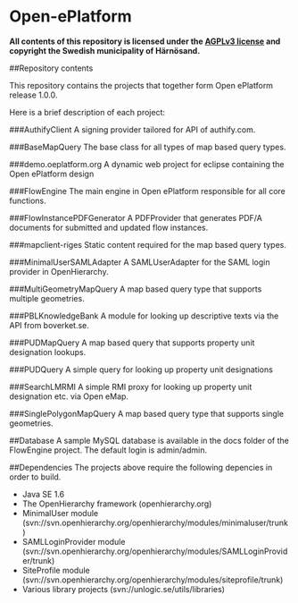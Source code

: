 Open-ePlatform
==============

**All contents of this repository is licensed under the [AGPLv3 license](http://www.gnu.org/licenses/agpl-3.0.txt) and copyright the Swedish municipality of Härnösand.**

##Repository contents

This repository contains the projects that together form Open ePlatform release 1.0.0.

Here is a brief description of each project:

###AuthifyClient
A signing provider tailored for API of authify.com.

###BaseMapQuery
The base class for all types of map based query types.

###demo.oeplatform.org
A dynamic web project for eclipse containing the Open ePlatform design

###FlowEngine
The main engine in Open ePlatform responsible for all core functions.

###FlowInstancePDFGenerator
A PDFProvider that generates PDF/A documents for submitted and updated flow instances.

###mapclient-riges
Static content required for the map based query types.

###MinimalUserSAMLAdapter
A SAMLUserAdapter for the SAML login provider in OpenHierarchy.

###MultiGeometryMapQuery
A map based query type that supports multiple geometries.

###PBLKnowledgeBank
A module for looking up descriptive texts via the API from boverket.se.

###PUDMapQuery
A map based query that supports property unit designation lookups.

###PUDQuery
A simple query for looking up property unit designations

###SearchLMRMI
A simple RMI proxy for looking up property unit designation etc. via Open eMap.

###SinglePolygonMapQuery
A map based query type that supports single geometries.

##Database
A sample MySQL database is available in the docs folder of the FlowEngine project. The default login is admin/admin.

##Dependencies
The projects above require the following depencies in order to build.

* Java SE 1.6
* The OpenHierarchy framework (openhierarchy.org)
* MinimalUser module (svn://svn.openhierarchy.org/openhierarchy/modules/minimaluser/trunk)
* SAMLLoginProvider module (svn://svn.openhierarchy.org/openhierarchy/modules/SAMLLoginProvider/trunk)
* SiteProfile module (svn://svn.openhierarchy.org/openhierarchy/modules/siteprofile/trunk)
* Various library projects (svn://unlogic.se/utils/libraries)

